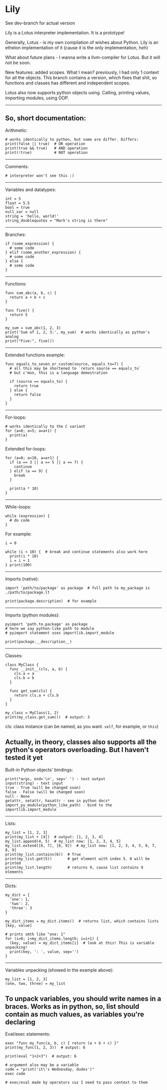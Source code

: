 # Lily
See dev-branch for actual version

Lily is a Lotus interpreter implementation. It is a prototype!

Generally, Lotus - is my own compilation of wishes about Python. Lily is an ethelon implementation of it (cause it is the only implementation, heh)

What about future plans - I wanna write a llvm-compiler for Lotus. But it will not be soon.

New features: added scopes. What I mean? previously, I had only 1 context for all the objects. This branch contains a version, which fixes that shit, so functions and classes has different and independent scopes.

Lotus also now supports python objects using. Calling, printing values, importing modules, using OOP.


---
## So, short documentation:

Arithmetic:
```
# works identically to python, but some are differ. Differs:
print(false || true)  # OR operation
print(true && true)   # AND operation
print(!true)          # NOT operation
```
---
Comments:
```
# interpreter won't see this :)
```
---
Variables and datatypes:
```
int = 5
float = 5.5
bool = true
null_var = null
string = 'hello, world!'
string_doublequotes = "Mark's string is there"
```
---
Branches:
```
if (some_expression) {
  # some code
} elif (some_another_expression) {
  # some code
} else {
  # some code
}
```
---
Functions:
```
func sum_abc(a, b, c) {
  return a + b + c
}

func five() {
  return 5
}

my_sum = sum_abc(1, 2, 3)
print('Sum of 1, 2, 3:', my_sum)  # works identically as python's analog
print("Five:", five())
```
---
Extended functions example:
```
func equals_to_seven_or_custom(source, equals_to=7) {
  # all this may be shortened to `return source == equals_to`
  # but c'mon, this is a language demostration
  
  if (source == equals_to) {
    return true
  } else {
    return false
  }
}
```
---
For-loops:
```
# works identically to the C variant
for (a=0; a<5; a=a+1) {
  print(a)
}
```

Extended for-loops:
```
for (a=0; a<10, a=a+1) {
  if (a == 3 || a == 5 || a == 7) {
    continue
  } elif (a == 9) {
    break
  }
  
  print(a * 10)
}
```
---
While-loops:
```
while (expression) {
  # do code
}
```
For example:
```
i = 0

while (i < 10) {  # break and continue statements also work here
  print(i * 10)
  i = i + 1
} print(100)
```
---
Imports (native):
```
import 'path/to/package' as package  # full path to my_package is ./path/to/package.lt

print(package.description)  # for example
```
---
Imports (python modules):
```
pyimport 'path.to.package' as package
# here we say python-like path to module
# pyimport statement uses importlib.import_module

print(package.__description__)
```
---
Classes:
```
class MyClass {
  func __init__(cls, a, b) {
    cls.a = a
    cls.b = b
  }
  
  func get_sum(cls) {
    return cls.a + cls.b
  }
}

my_class = MyClass(1, 2)
print(my_class.get_sum())  # output: 3
```

cls: class instance (can be named, as you want. `self`, for example, or `this`)

Actually, in theory, classes also supports all the python's operators overloading. But I haven't tested it yet
---
Built-in Python objects' bindings:
```
print(*args, end='\n', sep=' ') - text output
input(string) - text input
true - True (will be changed soon)
false - False (will be changed soon)
null - None
getattr, setattr, hasattr - see in python docs*
import_py_module(python_like_path) - bind to the importlib.import_module
```
---
Lists:
```
my_list = [1, 2, 3]
print(my_list + [4])  # output: [1, 2, 3, 4]
my_list.append(4, 5)  # my_list now: [1, 2, 3, 4, 5]
my_list.extend([6, 7], [8, 9])  # my_list now: [1, 2, 3, 4, 5, 6, 7, 8, 9]
print(my_list.contains(6))  # True
print(my_list.get(5))       # get element with index 5. 6 will be printed
print(my_list.length)       # returns 9, cause list contains 9 elements
```
---
Dicts: 
```
my_dict = {
  'one': 1,
  'two': 2,
  'three': 3
}

my_dict_items = my_dict.items()  # returns list, which contains lists [key, value]

# prints smth like "one: 1"
for (i=0; i<my_dict_items.length; i=i+1) {
  (key, value) = my_dict_items[i]  # look at this! This is variable unpacking!
  print(key, ': ', value, sep='')
}
```
---
Variables unpacking (showed in the example above):
```
my_list = [1, 2, 3]
(one, two, three) = my_list
```
To unpack variables, you should write names in a braces. Works as in python, so, list should contain as much values, as variables you're declaring
---
Eval/exec statements:
```
exec "func my_func(a, b, c) { return (a + b + c) }"
print(my_func(1, 2, 3))  # output: 6

print(eval "1+2+3")  # output: 6

# argument also may be a variable
code = "print('it\'s Wednesday, dudes')"
exec code

# exec/eval made by operators cuz I need to pass context to them
```
